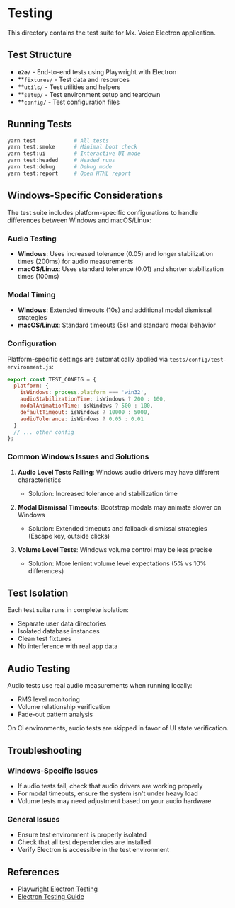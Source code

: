 # Testing

This directory contains the test suite for Mx. Voice Electron application.

## Test Structure

- **`e2e/`** - End-to-end tests using Playwright with Electron
- **`fixtures/` - Test data and resources
- **`utils/` - Test utilities and helpers
- **`setup/` - Test environment setup and teardown
- **`config/` - Test configuration files

## Running Tests

```bash
yarn test            # All tests
yarn test:smoke      # Minimal boot check
yarn test:ui         # Interactive UI mode
yarn test:headed     # Headed runs
yarn test:debug      # Debug mode
yarn test:report     # Open HTML report
```

## Windows-Specific Considerations

The test suite includes platform-specific configurations to handle differences between Windows and macOS/Linux:

### Audio Testing
- **Windows**: Uses increased tolerance (0.05) and longer stabilization times (200ms) for audio measurements
- **macOS/Linux**: Uses standard tolerance (0.01) and shorter stabilization times (100ms)

### Modal Timing
- **Windows**: Extended timeouts (10s) and additional modal dismissal strategies
- **macOS/Linux**: Standard timeouts (5s) and standard modal behavior

### Configuration
Platform-specific settings are automatically applied via `tests/config/test-environment.js`:

```javascript
export const TEST_CONFIG = {
  platform: {
    isWindows: process.platform === 'win32',
    audioStabilizationTime: isWindows ? 200 : 100,
    modalAnimationTime: isWindows ? 500 : 100,
    defaultTimeout: isWindows ? 10000 : 5000,
    audioTolerance: isWindows ? 0.05 : 0.01
  }
  // ... other config
};
```

### Common Windows Issues and Solutions

1. **Audio Level Tests Failing**: Windows audio drivers may have different characteristics
   - Solution: Increased tolerance and stabilization time
   
2. **Modal Dismissal Timeouts**: Bootstrap modals may animate slower on Windows
   - Solution: Extended timeouts and fallback dismissal strategies (Escape key, outside clicks)

3. **Volume Level Tests**: Windows volume control may be less precise
   - Solution: More lenient volume level expectations (5% vs 10% differences)

## Test Isolation

Each test suite runs in complete isolation:
- Separate user data directories
- Isolated database instances
- Clean test fixtures
- No interference with real app data

## Audio Testing

Audio tests use real audio measurements when running locally:
- RMS level monitoring
- Volume relationship verification
- Fade-out pattern analysis

On CI environments, audio tests are skipped in favor of UI state verification.

## Troubleshooting

### Windows-Specific Issues
- If audio tests fail, check that audio drivers are working properly
- For modal timeouts, ensure the system isn't under heavy load
- Volume tests may need adjustment based on your audio hardware

### General Issues
- Ensure test environment is properly isolated
- Check that all test dependencies are installed
- Verify Electron is accessible in the test environment

## References

- [Playwright Electron Testing](https://playwright.dev/docs/api/class-electron)
- [Electron Testing Guide](ELECTRON_TESTING_GUIDE.md)
